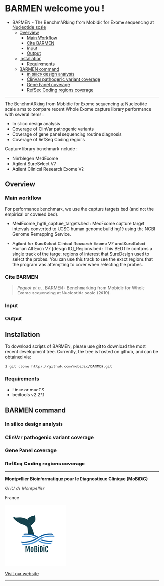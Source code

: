# BARMEN welcome you !
- [BARMEN - The BenchmARking from Mobidic for Exome sequencing at Nucleotide scale](#BARMEN-welcome-you!)
	- [Overview](#overview)
		- [Main Workflow](#main-workflow)
		- [Cite BARMEN](#cite-barmen)
		- [Input](#input)
		- [Output](#output)
	- [Installation](#installation)
		- [Requirements](#requirements)
	- [BARMEN command](#barmen-command)
		- [In silico design analysis](#in-silico-design-analysis)
		- [ClinVar pathogenic variant coverage](#clinvar-pathogenic-variant-coverage)
		- [Gene Panel coverage](#gene-panel-coverage)
		- [RefSeq Coding regions coverage](#refseq-coding-regions-coverage)	

-----------

The BenchmARking from Mobidic for Exome sequencing at Nucleotide scale aims to compare recent Whole Exome capture library performance with several items : 
- In silico design analysis
- Coverage of ClinVar pathogenic variants 
- Coverage of gene panel sequencing routine diagnosis
- Coverage of RefSeq Coding regions

Capture library benchmark include : 
- Nimblegen MedExome 
- Agilent SureSelect V7
- Agilent Clinical Research Exome V2

## Overview

### Main workflow

For performance benchmark, we use the capture targets bed (and not the empirical or covered bed).

- MedExome_hg19_capture_targets.bed : MedExome capture target intervals converted to UCSC human genome build hg19 using the NCBI Genome Remapping Service.

- Agilent for SureSelect Clinical Research Exome V7 and SureSelect Human All Exon V7  [design ID]_Regions.bed : This BED file contains a single track of the target regions of interest that SureDesign used to select the probes. You can use this track to see the exact regions that the program was attempting to cover when selecting the probes.

###  Cite BARMEN

> *Pegeot et al.*, BARMEN : Benchmarking from Mobidic for Whole Exome sequencing at Nucleotide scale (2019).

### Input

### Output

## Installation

To download scripts of BARMEN, please use git to download the most recent development tree.
Currently, the tree is hosted on github, and can be obtained via:

```bash
$ git clone https://github.com/mobidic/BARMEN.git
```

### Requirements 

- Linux or macOS
- bedtools v2.27.1



## BARMEN command

### In silico design analysis

### ClinVar pathogenic variant coverage

### Gene Panel coverage

### RefSeq Coding regions coverage

--------------------------------------------------------------------------------

**Montpellier Bioinformatique pour le Diagnostique Clinique (MoBiDiC)**

*CHU de Montpellier*

France

![MoBiDiC](logo-mobidic.png)

[Visit our website](https://neuro-2.iurc.montp.inserm.fr/mobidic/)

--------------------------------------------------------------------------------
